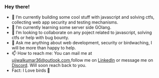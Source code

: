 ### Hey there!

- 🔭 I’m currently building some cool stuff with javascript and solving ctfs, collecting web app security and testing mechanisms.
- 🌱 I’m currently learning some server side GOlang.
- 👯 I’m looking to collaborate on any poject related to javascript, solving ctfs or help with bug bounty.
- 💬 Ask me anything about web development, security or birdwaching, I will be more than happy to help. 
- 📫 How to reach me: You can mail me at ujjwalkumar36@outlook.com,follow me on [LinkedIn](https://www.linkedin.com/in/ujjwal-kumar-057b511b1)  or message me on [Discord](https://discordapp.com/channels/@me/ujjwal-kr#9277). Will soon reach back to you.
- Fact: I Love birds 🦆
